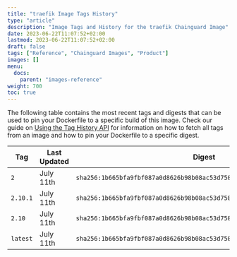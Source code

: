 ```yaml
---
title: "traefik Image Tags History"
type: "article"
description: "Image Tags and History for the traefik Chainguard Image"
date: 2023-06-22T11:07:52+02:00
lastmod: 2023-06-22T11:07:52+02:00
draft: false
tags: ["Reference", "Chainguard Images", "Product"]
images: []
menu:
  docs:
    parent: "images-reference"
weight: 700
toc: true
---
```


The following table contains the most recent tags and digests that can be used to pin your Dockerfile to a specific build of this image. Check our guide on [Using the Tag History API](/chainguard/chainguard-images/using-the-tag-history-api/) for information on how to fetch all tags from an image and how to pin your Dockerfile to a specific digest.

| Tag      | Last Updated | Digest                                                                    |
|----------|--------------|---------------------------------------------------------------------------|
| `2`      | July 11th    | `sha256:1b665bfa9fbf087a0d8626b98b08ac53d7506f5e86bcbaad14e1c26fe53c428f` |
| `2.10.1` | July 11th    | `sha256:1b665bfa9fbf087a0d8626b98b08ac53d7506f5e86bcbaad14e1c26fe53c428f` |
| `2.10`   | July 11th    | `sha256:1b665bfa9fbf087a0d8626b98b08ac53d7506f5e86bcbaad14e1c26fe53c428f` |
| `latest` | July 11th    | `sha256:1b665bfa9fbf087a0d8626b98b08ac53d7506f5e86bcbaad14e1c26fe53c428f` |
